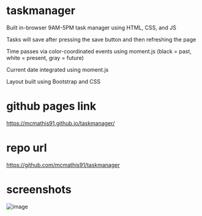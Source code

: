 # taskmanager
Built in-browser 9AM-5PM task manager using HTML, CSS, and JS

Tasks will save after pressing the save button and then refreshing the page

Time passes via color-coordinated events using moment.js (black = past, white = present, gray = future)

Current date integrated using moment.js

Layout built using Bootstrap and CSS

# github pages link
https://mcmathis91.github.io/taskmanager/

# repo url

https://github.com/mcmathis91/taskmanager

# screenshots
![image](https://user-images.githubusercontent.com/91574758/157582974-7c7db793-5aea-43a8-b349-9e8e3b6efd60.png)

